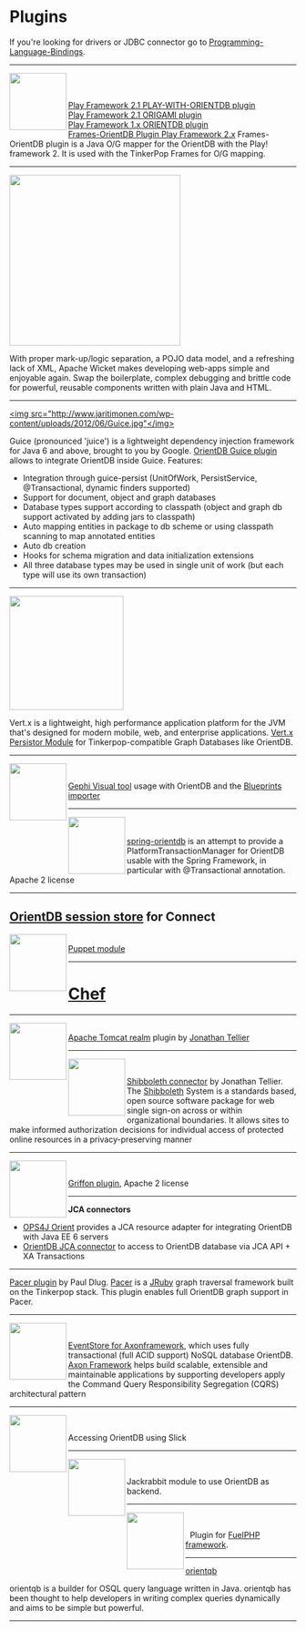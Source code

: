 # Plugins

If you're looking for drivers or JDBC connector go to  [Programming-Language-Bindings](Programming-Language-Bindings.md).

------
<a href="http://www.playframework.org"><img width="100" align="left" src="https://www.playframework.com/assets/images/logos/play_full_color.png" /></a>
&nbsp;<br>
<br>

[Play Framework 2.1 PLAY-WITH-ORIENTDB plugin](https://github.com/ratcashdev/play-with-orientdb)<br/>
[Play Framework 2.1 ORIGAMI plugin](https://github.com/sgougi/play21-origami-plugin)<br/>
[Play Framework 1.x ORIENTDB plugin](http://www.playframework.org/modules/orientdb)<br/>
[Frames-OrientDB Plugin Play Framework 2.x](https://github.com/sgougi/play21-frames-orientdb-plugin) Frames-OrientDB plugin is a Java O/G mapper for the OrientDB with the Play! framework 2. It is used with the TinkerPop Frames for O/G mapping.

------

<a href="https://github.com/PhantomYdn/wicket-orientdb"><img src="http://wicket.apache.org/guide/img/apache-wicket.png" width="300"></a><br>
 
With proper mark-up/logic separation, a POJO data model, and a refreshing lack of XML, Apache Wicket makes developing web-apps simple and enjoyable again. Swap the boilerplate, complex debugging and brittle code for powerful, reusable components written with plain Java and HTML.

------

<a href="https://github.com/google/guice"><img src="http://www.jaritimonen.com/wp-content/uploads/2012/06/Guice.jpg"</img></a><br>
 
Guice (pronounced 'juice') is a lightweight dependency injection framework for Java 6 and above, brought to you by Google.
[OrientDB Guice plugin](https://github.com/xvik/guice-persist-orient) allows to integrate OrientDB inside Guice. Features:
- Integration through guice-persist (UnitOfWork, PersistService, @Transactional, dynamic finders supported)
- Support for document, object and graph databases
- Database types support according to classpath (object and graph db support activated by adding jars to classpath)
- Auto mapping entities in package to db scheme or using classpath scanning to map annotated entities
- Auto db creation
- Hooks for schema migration and data initialization extensions
- All three database types may be used in single unit of work (but each type will use its own transaction)

------

<a href="http://vertx.io/"><img src="http://vertx.io/logo-white-big.png" width="200"></a>
<br>

Vert.x is a lightweight, high performance application platform for the JVM that's designed for modern mobile, web, and enterprise applications.
[Vert.x Persistor Module](https://github.com/aschrijver/mod-tinkerpop-persistor) for Tinkerpop-compatible Graph Databases like OrientDB.

------

<a href="https://gephi.org"><img width="100" align="left" src="http://gephi.github.io/images/logo.png" /></a><br>
 
[Gephi Visual tool](Gephi.md) usage with OrientDB and the [Blueprints importer](https://github.com/datablend/gephi-blueprints-plugin/wiki)

------

<a href="http://www.springsource.org"><img width="100" align="left" src="http://www.springsource.org/files/imagefield_default_images/placeholder_video_spring_projects.png" /></a>
<br>
&nbsp;
<br> 
[spring-orientdb](https://github.com/megadix/orientdb-spring) is an attempt to provide a PlatformTransactionManager for OrientDB usable with the Spring Framework, in particular with @Transactional annotation. Apache 2 license

------
[OrientDB session store](https://github.com/ffissore/connect-orientdb) for Connect
------

<a href="http://forge.puppetlabs.com"><img width="100" align="left" src="http://puppetlabs.com/sites/default/files/PL_logo_horizontal_RGB_0.svg" /></a>
<br>
[Puppet module](https://github.com/example42/puppet-orientdb)

------

# [Chef](https://supermarket.chef.io/cookbooks/orientdb)

------

<a href="http://tomcat.apache.org"><img width="100" align="left" src="http://tomcat.apache.org/images/tomcat.gif" /></a>
<br>
[Apache Tomcat realm](http://wiki.apache.org/tomcat/OrientDBRealm) plugin by [Jonathan Tellier](mailto:jonathan.tellier@gmail.com)

------

<a href="http://shibboleth.net"><img width="100" align="left" src="http://shibboleth.net/images/shibboleth_logo.png" /></a><br>

[Shibboleth connector](https://wiki.shibboleth.net/confluence/display/SHIB2/OrientDB+Connector) by Jonathan Tellier. The [Shibboleth](http://shibboleth.net) System is a standards based, open source software package for web single sign-on across or within organizational boundaries. It allows sites to make informed authorization decisions for individual access of protected online resources in a privacy-preserving manner

------

<a href="http://media.xircles.codehaus.org"><img width="100" align="left" src="http://media.xircles.codehaus.org/_projects/griffon/_logos/medium.png" /></a><br>

[Griffon plugin](https://github.com/griffon/griffon-orientdb-plugin), Apache 2 license

------

**JCA connectors**
- [OPS4J Orient](http://team.ops4j.org/wiki/display/ORIENT/JCA+Resource+Adapter) provides a JCA resource adapter for integrating OrientDB with Java EE 6 servers
- [OrientDB JCA connector](https://github.com/kirpi4ik/orientdb-jca) to access to OrientDB database via JCA API + XA Transactions

------

[Pacer plugin](https://github.com/pdlug/pacer-orient) by Paul Dlug. [Pacer](https://github.com/pangloss/pacer) is a [JRuby](http://jruby.org/)  graph traversal framework built on the Tinkerpop stack. This plugin enables full OrientDB graph support in Pacer.

------

<a href="http://www.axonframework.org"><img width="100" align="left" src="http://www.axonframework.org/wp-content/uploads/AxonFramework_logoTxt.png" /></a><br>

[EventStore for Axonframework](http://www.axonframework.org/), which uses fully transactional (full ACID support) NoSQL database OrientDB. [Axon Framework](http://www.axonframework.org/) helps build scalable, extensible and maintainable applications by supporting developers apply the Command Query Responsibility Segregation (CQRS) architectural pattern

------

<a href="https://github.com/mproch/slick-orientdb#readme"><img width="100" align="left" src="http://slick.typesafe.com/resources/images/slick-logo.png"></a><br>

Accessing OrientDB using Slick

------

<a href="https://github.com/eiswind/jackrabbit-orient"><img width="100" align="left" src="http://jackrabbit.apache.org/style/jlogo.gif" /></a><br>

Jackrabbit module to use OrientDB as backend.

------

<a href="https://github.com/sakuraiyuta/fuel-orientdb"><img width="100" align="left" src="http://fuelphp.com/addons/shared_addons/themes/fuel/img/logo.png" /></a><br>

&nbsp;&nbsp;Plugin for <a href="http://fuelphp.com">FuelPHP framework</a>.

------

<a href="https://github.com/raymanrt/orientqb">orientqb</a><br>

orientqb is a builder for OSQL query language written in Java. orientqb has been thought to help developers in writing complex queries dynamically and aims to be simple but powerful.

------
